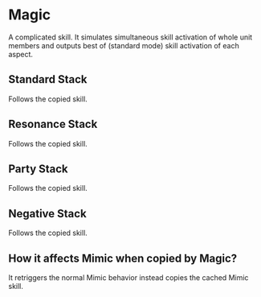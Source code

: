 # Magic

A complicated skill. It simulates simultaneous skill activation of whole unit members and outputs best of (standard mode) skill activation of each aspect.

## Standard Stack

Follows the copied skill.

## Resonance Stack

Follows the copied skill.

## Party Stack

Follows the copied skill.

## Negative Stack

Follows the copied skill.

## How it affects Mimic when copied by Magic?

It retriggers the normal Mimic behavior instead copies the cached Mimic skill.

